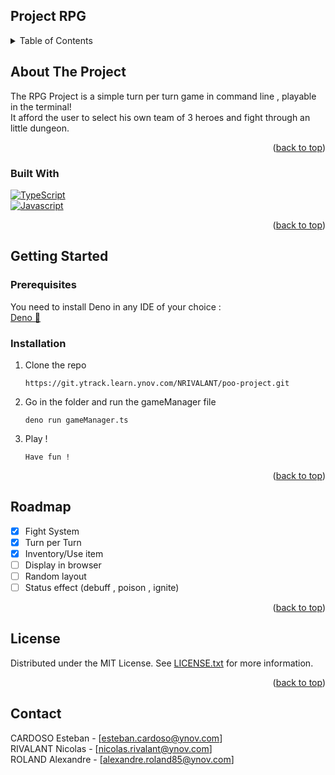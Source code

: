 <div id="top"></div>

<!-- Project RPG  -->
## Project RPG 

<!-- TABLE OF CONTENTS -->
<details>
  <summary>Table of Contents</summary>
  <ol>
    <li>
      <a href="#about-the-project">About The Project</a>
      <ul>
        <li><a href="#built-with">Built With</a></li>
      </ul>
    </li>
    <li>
      <a href="#getting-started">Getting Started</a>
      <ul>
        <li><a href="#prerequisites">Prerequisites</a></li>
        <li><a href="#installation">Installation</a></li>
      </ul>
    </li>
    <li><a href="#roadmap">Roadmap</a></li>
    <li><a href="#license">License</a></li>
    <li><a href="#contact">Contact</a></li>
    <li><a href="#acknowledgments">Acknowledgments</a></li>
  </ol>
</details>



<!-- ABOUT THE PROJECT -->
## About The Project
The RPG Project is a simple turn per turn game in command line , playable in the terminal!<br>
It afford the user to select his own team of 3 heroes and fight through an little dungeon. <br>





<p align="right">(<a href="#top">back to top</a>)</p>



### Built With

 [![TypeScript](https://badges.frapsoft.com/typescript/code/typescript.svg?v=101)](https://developer.mozilla.org/fr/docs/Web/JavaScript)<br>
 [![Javascript](https://badges.frapsoft.com/javascript/code/javascript.svg?v=101)](https://www.typescriptlang.org/)


<p align="right">(<a href="#top">back to top</a>)</p>



<!-- GETTING STARTED -->
## Getting Started

### Prerequisites

You need to install Deno in any IDE of your choice :
<br>
[Deno 🦕](https://deno.land/)

### Installation

1. Clone the repo
   ```
   https://git.ytrack.learn.ynov.com/NRIVALANT/poo-project.git
   ```
2. Go in the folder and run the gameManager file
   ```
   deno run gameManager.ts
   ```
3. Play !
   ```
   Have fun !
   ```


<p align="right">(<a href="#top">back to top</a>)</p>



<!-- ROADMAP -->
## Roadmap

- [x] Fight System
- [x] Turn per Turn 
- [x] Inventory/Use item
- [ ] Display in browser
- [ ] Random layout
- [ ] Status effect (debuff , poison , ignite)

<p align="right">(<a href="#top">back to top</a>)</p>

<!-- LICENSE -->
## License

Distributed under the MIT License. See [LICENSE.txt]() for more information.

<p align="right">(<a href="#top">back to top</a>)</p>



<!-- CONTACT -->
## Contact

CARDOSO Esteban - [esteban.cardoso@ynov.com] <br>
RIVALANT Nicolas - [nicolas.rivalant@ynov.com] <br>
ROLAND Alexandre - [alexandre.roland85@ynov.com] <br>
